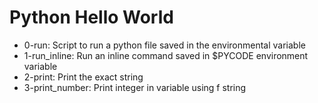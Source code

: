 # Python Hello World

- 0-run: Script to run a python file saved in the environmental variable
- 1-run_inline: Run an inline command saved in $PYCODE environment variable
- 2-print: Print the exact string
- 3-print_number: Print integer in variable using f string
